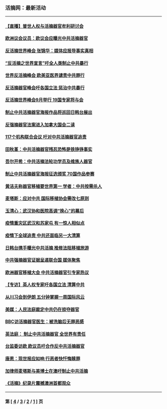 ### 活摘网：最新活动
---
#### [【直播】普世人权与活摘器官牟利研讨会](../../pages/nf5883/n13425146.md?03260430) 
#### [欧洲议会议员：欧议会应曝光中共活摘器官](../../pages/nf5883/n13336571.md?03260430) 
#### [反活摘世界峰会 张锦华：媒体应报导事实真相](../../pages/nf5883/n13278502.md?03260430) 
#### [“反活摘之世界宣言”吁全人类制止中共暴行](../../pages/nf5883/n13259730.md?03260430) 
#### [世界反活摘峰会 欧美亚医界谴责中共罪行](../../pages/nf5883/n13253550.md?03260430) 
#### [反活摘器官峰会吁各国立法 惩治中共暴行](../../pages/nf5883/n13245052.md?03260430) 
#### [反活摘世界峰会9月举行 19国专家将与会](../../pages/nf5883/n13201492.md?03260430) 
#### [制止中共活摘器官海报作品将巡回日韩台展出](../../pages/nf5883/n13177791.md?03260430) 
#### [反强摘器官法案进入加拿大国会二读](../../pages/nf5883/n13033450.md?03260430) 
#### [117个机构联合会议 吁对中共活摘器官追责](../../pages/nf5883/n12775087.md?03260430) 
#### [田秋堇：中共活摘器官残忍恐怖是铁铮铮事实](../../pages/nf5883/n12702148.md?03260430) 
#### [吾尔开希：中共活摘法轮功学员及维族人器官](../../pages/nf5883/n12693197.md?03260430) 
#### [制止中共活摘器官海报征选颁奖 70国作品参赛](../../pages/nf5883/n12692050.md?03260430) 
#### [黄洁夫称器官移植要世界第一 学者：中共按需杀人](../../pages/nf5883/n12572329.md?03260430) 
#### [麦塔斯：应对中共 国际移植协会需改七原则](../../pages/nf5883/n12514711.md?03260430) 
#### [玉清心：武汉协和医院高调“换心”的幕后](../../pages/nf5883/n12298730.md?03260430) 
#### [疫情重灾区武汉和苏家屯 有一惊人相似点](../../pages/nf5883/n12150824.md?03260430) 
#### [疫情下全球追责 中共还面临另一大清算](../../pages/nf5883/n12070397.md?03260430) 
#### [日韩台携手曝光中共活摘 推修法阻移植旅游](../../pages/nf5883/n11712046.md?03260430) 
#### [中共强摘器官证据呈递联合国 媒体聚焦](../../pages/nf5883/n11546426.md?03260430) 
#### [欧洲器官移植大会 中共活摘器官引专家热议](../../pages/nf5883/n11539095.md?03260430) 
#### [【专访】英人权专家吁各国立法 清算中共](../../pages/nf5883/n11367315.md?03260430) 
#### [从川习会到伊朗 五分钟掌握一周国际风云](../../pages/nf5883/n11338520.md?03260430) 
#### [美媒：人民法庭裁定中共仍在掠夺器官](../../pages/nf5883/n11334897.md?03260430) 
#### [BBC访活摘器官医生：被洗脑后无罪恶感](../../pages/nf5883/n11335935.md?03260430) 
#### [英法庭： 制止中共活摘器官 全世界有责任](../../pages/nf5883/n11330691.md?03260430) 
#### [台监委访欧 欧议员吁合作反中共活摘器官](../../pages/nf5883/n11109190.md?03260430) 
#### [唐恩：现世报应如响 行恶者快忏悔赎罪](../../pages/nf5883/n11104016.md?03260430) 
#### [加律师麦塔斯与美博士在澳吁制止中共活摘](../../pages/nf5883/n10724764.md?03260430) 
#### [《活摘》纪录片震撼澳洲首都观众](../../pages/nf5883/n10722747.md?03260430) 

---
#### 第 [ [4](./4.md?03260430) / [3](./3.md?03260430) / [2](./2.md?03260430) / [1](./1.md?03260430) ] 页
